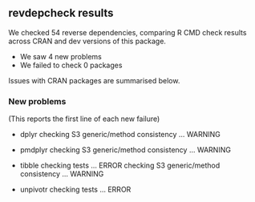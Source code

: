 ## revdepcheck results

We checked 54 reverse dependencies, comparing R CMD check results across CRAN and dev versions of this package.

 * We saw 4 new problems
 * We failed to check 0 packages

Issues with CRAN packages are summarised below.

### New problems
(This reports the first line of each new failure)

* dplyr
  checking S3 generic/method consistency ... WARNING

* pmdplyr
  checking S3 generic/method consistency ... WARNING

* tibble
  checking tests ... ERROR
  checking S3 generic/method consistency ... WARNING

* unpivotr
  checking tests ... ERROR

